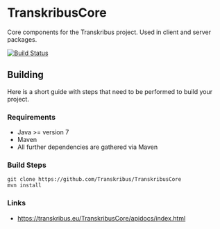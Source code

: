 # TranskribusCore
Core components for the Transkribus project. Used in client and server packages.

[![Build Status](http://dbis-halvar.uibk.ac.at/jenkins/buildStatus/icon?job=TranskribusCore)](http://dbis-halvar.uibk.ac.at/jenkins/job/TranskribusCore)

## Building
Here is a short guide with steps that need to be performed
to build your project.

### Requirements
- Java >= version 7
- Maven
- All further dependencies are gathered via Maven

### Build Steps
```
git clone https://github.com/Transkribus/TranskribusCore
mvn install
```

### Links
- https://transkribus.eu/TranskribusCore/apidocs/index.html
